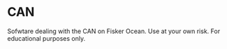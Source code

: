 # CAN
Sofwtare dealing with the CAN on Fisker Ocean. Use at your own risk. For educational purposes only.
